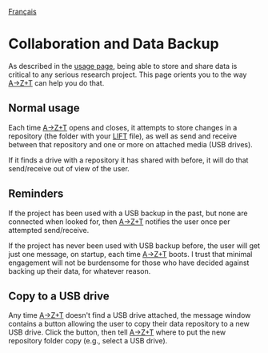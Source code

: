 <a href="fr/COLLABORATION_AND_BACKUP.md">Français</a>
# Collaboration and Data Backup

As described in the [usage page](USAGE.md#collaboration-and-archival), being able to store and share data is critical to any serious research project. This page orients you to the way [A→Z+T] can help you do that.

## Normal usage
Each time [A→Z+T] opens and closes, it attempts to store changes in a repository (the folder with your [LIFT] file), as well as send and receive between that repository and one or more on attached media (USB drives).

If it finds a drive with a repository it has shared with before, it will do that send/receive out of view of the user.

## Reminders
If the project has been used with a USB backup in the past, but none are connected when looked for, then [A→Z+T] notifies the user once per attempted send/receive.

If the project has never been used with USB backup before, the user will get just one message, on startup, each time [A→Z+T] boots. I trust that minimal engagement will not be burdensome for those who have decided against backing up their data, for whatever reason.

## Copy to a USB drive
Any time [A→Z+T] doesn't find a USB drive attached, the message window contains a button allowing the user to copy their data repository to a new USB drive. Click the button, then tell [A→Z+T] where to put the new repository folder copy (e.g., select a USB drive).

[A→Z+T]:  https://github.com/kent-rasmussen/azt
[WeSay]:  https://software.sil.org/wesay/
[FLEx]: https://software.sil.org/fieldworks/
[LIFT]: https://code.google.com/archive/p/lift-standard/
[Praat]: https://www.fon.hum.uva.nl/praat/
